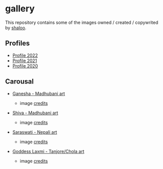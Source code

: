 # gallery

This repository contains some of the images owned / created / copywrited by [shaloo](https://github.com/shaloo).

## Profiles

* [Profile 2022](./img/profile/ss_prof_pic_2022.png)
* [Profile 2021](./img/profile/ss_prof_pic_2021.png)
* [Profile 2020](./img/profile/ss_prof_pic_2020.png)

## Carousal

* [Ganesha - Madhubani art](./img/carousel/ganesha.png)
    - image [credits](https://cdn.exoticindia.com/images/products/thumbnails/t400x300/paintings-2019/paa330.jpg)

* [Shiva - Madhubani art](./img/carousel/fig2.png)
    - image [credits](https://cdn.exoticindia.com/images/products/thumbnails/t400x300/paintings-2019/paa325.jpg)

* [Saraswati - Nepali art](./img/carousel/fig3.png)
    - image [credits](https://cdn.shopify.com/s/files/1/0495/5966/6845/products/PKS_6429_a2a65a1b-6ddc-4590-8ad1-e472544e3d4c_1500x.jpg?v=1604529923)

* [Goddess Laxmi - Tanjore/Chola art](./img/carousel/fig4.png)
    - image [credits](https://www.cholaimpressions.com/Blog%20Images/Lotus%20lakshmi%20masterpiece%202418.jpg)
